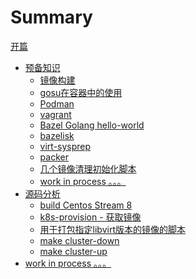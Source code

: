 # Summary

[开篇](start.md)

- [预备知识](basic.md)
    - [镜像构建](basic/docker-build.md)
    - [gosu在容器中的使用](basic/dock-gosu.md)
    - [Podman](basic/podman-insecure.md)
    - [vagrant](basic/vagrant.md)
    - [Bazel Golang hello-world](basic/bazel-go-hello.md)
    - [bazelisk](basic/bazelisk.md)
    - [virt-sysprep](basic/virt-sysprep.md)
    - [packer](basic/packer.md)
    - [几个镜像清理初始化脚本](basic/kubevirtci-image-init-script.md)
    - [work in process 。。。]()
- [源码分析]()
    - [build Centos Stream 8](module/build-centos8.md)
    - [k8s-provision - 获取镜像](module/k8s-provision-fetch-images.md)
    - [用于打包指定libvirt版本的镜像的脚本](module/kubevirtci-libvirt-version-image-script.md)
    - [make cluster-down]()
    - [make cluster-up]()
- [work in process 。。。]()

